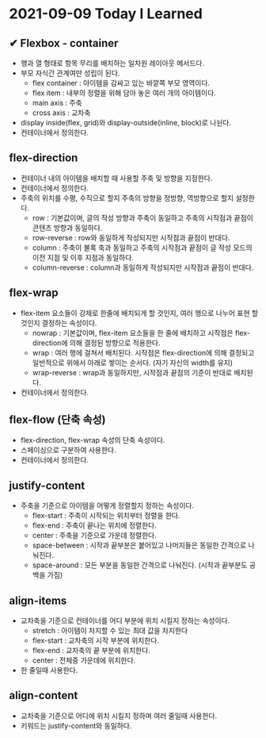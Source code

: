 # 2021-09-09 Today I Learned

## ✔ Flexbox - container
* 행과 열 형태로 항목 무리를 배치하는 일차원 레이아웃 메서드다.
* 부모 자식간 관계여만 성립이 된다.
  - flex container : 아이템을 감싸고 있는 바깥쪽 부모 영역이다. 
  - flex item : 내부의 정렬을 위해 담아 놓은 여러 개의 아이템이다.
  - main axis : 주축
  - cross axis : 교차축
* display inside(flex, grid)와 display-outside(inline, block)로 나뉜다.
* 컨테이너에서 정의한다.

## flex-direction
* 컨테이너 내의 아이템을 배치할 때 사용할 주축 및 방향을 지정한다.
* 컨테이너에서 정의한다.
* 주축의 위치를 수평, 수직으로 할지 주축의 방향을 정방향, 역방향으로 할지 설정한다.
  - row : 기본값이며, 글의 작성 방향과 주축이 동일하고 주축의 시작점과 끝점이 콘텐츠 방향과 동일하다.
  - row-reverse : row와 동일하게 작성되지만 시작점과 끝점이 반대다.
  - column : 주축이 불록 축과 동일하고 주축의 시작점과 끝점이 글 작성 모드의 이전 지점 및 이후 지점과 동일하다.
  - column-reverse : column과 동일하게 작성되지만 시작점과 끝점이 반대다.

## flex-wrap
* flex-item 요소들이 강제로 한줄에 배치되게 할 것인지, 여러 행으로 나누어 표현 할 것인지 결정하는 속성이다.
  - nowrap : 기본값이며, flex-item 요소들을 한 줄에 배치하고 시작점은 flex-direction에 의해 결정된 방향으로 적용한다.
  - wrap : 여러 행에 걸쳐서 배치된다. 시작점은 flex-direction에 의해 결정되고 일반적으로 위에서 아래로 쌓이는 순서다. (자기 자신의 width를 유지)
  - wrap-reverse : wrap과 동일하지만, 시작점과 끝점의 기준이 반대로 배치된다.
* 컨테이너에서 정의한다.

## flex-flow (단축 속성)
* flex-direction, flex-wrap 속성의 단축 속성이다.
* 스페이싱으로 구분하여 사용한다.
* 컨테이너에서 정의한다.

## justify-content
* 주축을 기준으로 아이템을 어떻게 정렬할지 정하는 속성이다.
  - flex-start : 주축이 시작되는 위치부터 정렬을 한다.
  - flex-end : 주축이 끝나는 위치에 정렬한다.  
  - center : 주축을 기준으로 가운데 정렬한다.
  - space-between : 시작과 끝부분은 붙어있고 나머지들은 동일한 간격으로 나눠진다.
  - space-around : 모든 부분을 동일한 간격으로 나눠진다. (시작과 끝부분도 공백을 가짐)

## align-items
* 교차축을 기준으로 컨테이너를 어디 부분에 위치 시킬지 정하는 속성이다.
  - stretch : 아이템이 차지할 수 있는 최대 값을 차지한다
  - flex-start : 교차축의 시작 부분에 위치한다.
  - flex-end : 교차축의 끝 부분에 위치한다.
  - center : 전체중 가운데에 위치한다.
* 한 줄일때 사용한다.

## align-content
* 교차축을 기준으로 어디에 위치 시킬지 정하며 여러 줄일때 사용한다.
* 키워드는 justify-content와 동일하다.
